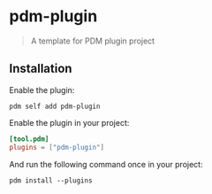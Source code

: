 # pdm-plugin

> A template for PDM plugin project

## Installation

Enable the plugin:

```
pdm self add pdm-plugin
```

Enable the plugin in your project:

```toml
[tool.pdm]
plugins = ["pdm-plugin"]
```
And run the following command once in your project:

```
pdm install --plugins
```
